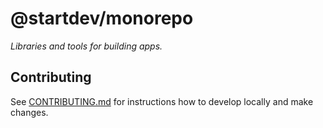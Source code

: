 # @startdev/monorepo

_Libraries and tools for building apps._

## Contributing

See [CONTRIBUTING.md](./CONTRIBUTING.md) for instructions how to develop locally and make changes.

